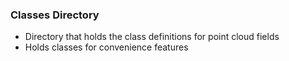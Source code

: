 ### Classes Directory
- Directory that holds the class definitions for point cloud fields
- Holds classes for convenience features